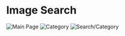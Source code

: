# Image Search
![Main Page](./screenshots/Final.png)
![Category](./screenshots/Final-category.png)
![Search/Category](./screenshots/Final-category-search.png)